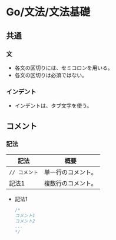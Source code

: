 # Go/文法/文法基礎

## 共通

### 文

- 各文の区切りには、セミコロンを用いる。
- 各文の区切りは必須ではない。

### インデント

- インデントは、タブ文字を使う。

## コメント

### 記法

| 記法          | 概要               |
| ------------- | ------------------ |
| `// コメント` | 単一行のコメント。 |
| 記法1         | 複数行のコメント。 |

- 記法1

  ```go
  /*
  コメント1
  コメント2
  ...
  */
  ```

